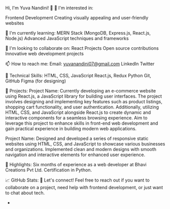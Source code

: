 Hi, I'm Yuva Nandini! 👋
👀 I'm interested in:

Frontend Development
Creating visually appealing and user-friendly websites

🌱 I'm currently learning:
MERN Stack (MongoDB, Express.js, React.js, Node.js)
Advanced JavaScript techniques and frameworks

💞️ I'm looking to collaborate on:
React Projects
Open source contributions
Innovative web development projects

📫 How to reach me:
Email: yuvanandini07@gmail.com
LinkedIn
Twitter

🔧 Technical Skills:
HTML, CSS, JavaScript
React.js, Redux
Python
Git, GitHub
Figma (for designing)

🚀 Projects:
Project Name:  Currently developing an e-commerce website using React.js, a JavaScript 
library for building user interfaces. The project involves designing and implementing key 
features such as product listings, shopping cart functionality, and user authentication. 
Additionally, utilizing HTML, CSS, and JavaScript alongside React.js to create dynamic 
and interactive components for a seamless browsing experience. Aim to leverage this 
project to enhance skills in front-end web development and gain practical experience in 
building modern web applications. 

Project Name:  Designed and developed a series of responsive static websites using HTML, 
CSS, and JavaScript to showcase various businesses and organizations. Implemented 
clean and modern designs with smooth navigation and interactive elements for enhanced 
user experience.

🌟 Highlights:
Six months of experience as a web developer at Bhavi Creations Pvt Ltd.
Certification in Python.

📈 GitHub Stats:
💬 Let's connect!
Feel free to reach out if you want to collaborate on a project, need help with frontend development, or just want to chat about tech.


- <!---
yuvanandini07/yuvanandini07 is a ✨ special ✨ repository because its `README.md` (this file) appears on your GitHub profile.
You can click the Preview link to take a look at your changes.
--->
